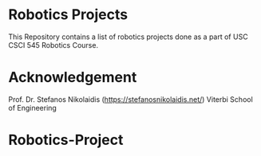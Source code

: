 # Robotics Projects 

This Repository contains a list of robotics projects done as a part of USC CSCI 545 Robotics Course. 


# Acknowledgement 
Prof. Dr. Stefanos Nikolaidis (https://stefanosnikolaidis.net/)
Viterbi School of Engineering

# Robotics-Project
